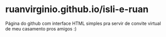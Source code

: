 # ruanvirginio.github.io/isli-e-ruan

Página do github com interface HTML simples pra servir de convite virtual de meu casamento pros amigos :)
